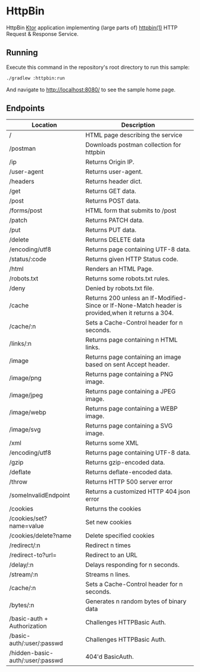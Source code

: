 # HttpBin

HttpBin [Ktor](https://ktor.io) application implementing (large parts of) 
[httpbin(1)](https://httpbin.org/) HTTP Request & Response Service.

## Running

Execute this command in the repository's root directory to run this sample:

```bash
./gradlew :httpbin:run
```
 
And navigate to [http://localhost:8080/](http://localhost:8080/) to see the sample home page.  

## Endpoints


| Location                         | Description
| -------------------------------- | -----------------------------------------
| /                                | HTML page describing the service
| /postman                         | Downloads postman collection for httpbin
| /ip                              | Returns Origin IP.
| /user-agent                      | Returns user-agent.
| /headers                         | Returns header dict.
| /get                             | Returns GET data.
| /post                            | Returns POST data.
| /forms/post                      | HTML form that submits to /post
| /patch                           | Returns PATCH data.
| /put                             | Returns PUT data.
| /delete                          | Returns DELETE data
| /encoding/utf8                   | Returns page containing UTF-8 data.
| /status/:code                    | Returns given HTTP Status code.
|  /html                           | Renders an HTML Page.
| /robots.txt                      | Returns some robots.txt rules.
| /deny                            | Denied by robots.txt file.
| /cache                           | Returns 200 unless an If-Modified-Since or If-None-Match header is provided,when it returns a 304.
| /cache/:n                        | Sets a Cache-Control header for n seconds.
| /links/:n                        | Returns page containing n HTML links.
| /image                           | Returns page containing an image based on sent Accept header.
| /image/png                       | Returns page containing a PNG image.
| /image/jpeg                      | Returns page containing a JPEG image.
| /image/webp                      | Returns page containing a WEBP image.
| /image/svg                       | Returns page containing a SVG image.
| /xml                             | Returns some XML
| /encoding/utf8                   | Returns page containing UTF-8 data.
| /gzip                            | Returns gzip-encoded data.
| /deflate                         | Returns deflate-encoded data.
| /throw                           | Returns HTTP 500 server error
| /someInvalidEndpoint             | Returns a customized HTTP 404 json error
| /cookies                         | Returns the cookies
| /cookies/set?name=value          | Set new cookies
| /cookies/delete?name             | Delete specified cookies
| /redirect/:n                     | Redirect n times
| /redirect-to?url=                | Redirect to an URL
| /delay/:n                        | Delays responding for n seconds.
| /stream/:n                       | Streams n lines.
| /cache/:n                        | Sets a Cache-Control header for n seconds.
| /bytes/:n                        | Generates n random bytes of binary data
| /basic-auth + Authorization      | Challenges HTTPBasic Auth.
| /basic-auth/:user/:passwd        | Challenges HTTPBasic Auth.
| /hidden-basic-auth/:user/:passwd | 404'd BasicAuth.
